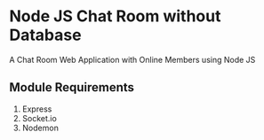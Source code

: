 # Node JS Chat Room without Database 
A Chat Room Web Application with Online Members using Node JS

## Module Requirements
1. Express
2. Socket.io
3. Nodemon